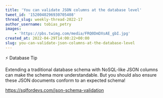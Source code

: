 ```yaml
---
title: 'You can validate JSON columns at the database level'
tweet_id: '1520040296930705408'
thread_slug: weekly-thread-2022-17
author_username: tobias_petry
images:
    - 'https://pbs.twimg.com/media/FRQ0DmDXsAE_gbI.jpg'
created_at: 2022-04-29T14:00:22+00:00
slug: you-can-validate-json-columns-at-the-database-level
---
```

⚡️ Database Tip

Extending a traditional database schema with NoSQL-like JSON columns can make the schema more understandable. But you should also ensure these JSON documents conform to an expected schema!

https://sqlfordevs.com/json-schema-validation
